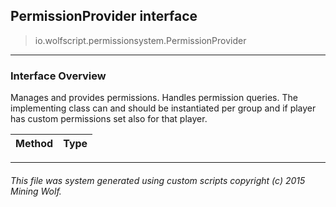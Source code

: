 ## PermissionProvider __interface__

>io.wolfscript.permissionsystem.PermissionProvider

---

### Interface Overview

Manages and provides permissions. Handles permission queries. The implementing class can and should be instantiated per group and if player has custom permissions set also for that player.

Method | Type   
--- | :--- 



---



###### This file was system generated using custom scripts copyright (c) 2015 Mining Wolf.
	

